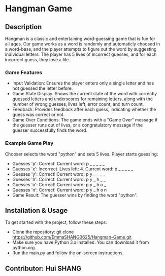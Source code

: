 # Hangman Game

## Description
Hangman is a classic and entertaining word-guessing game that is fun for all ages. Our game works as a word is randomly and automaticly choosed in a word-base, and the player attempts to figure out the word by suggesting individual letters. The player has 5 lives of incorrect guesses, and for each incorrect guess, they lose a life.

### Game Features
- Input Validation: Ensures the player enters only a single letter and has not guessed the letter before.
- Game State Display: Shows the current state of the word with correctly guessed letters and underscores for remaining letters, along with the number of wrong guesses, lives left, error count, and turn count.
- Feedback: Provides feedback after each guess, indicating whether the guess was correct or not.
- Game Over Conditions: The game ends with a "Game Over" message if the guesser runs out of lives, or a congratulatory message if the guesser successfully finds the word.

### Example Game Play
Chooser selects the word "python" and sets 5 lives.
Player starts guessing:
- Guesses 'p': Correct! Current word: p _ _ _ _ _
- Guesses 'x': Incorrect. Lives left: 4. Current word: p _ _ _ _ _
- Guesses 'y': Correct! Current word: p y _ _ _ _
- Guesses 'h': Correct! Current word: p y _ h _ _
- Guesses 'o': Correct! Current word: p y _ h o _
- Guesses 'n': Correct! Current word: p y _ h o n
- Game Result: The guesser wins by finding the word "python".

## Installation & Usage
To get started with the project, follow these steps:

- Clone the repository:
  git clone https://github.com/EmmaSHANG0625/Hangman-Game.git
- Make sure you have Python 3.x installed. You can download it from python.org.
- Run the main.py and follow the on-screen instructions.

## Contributor: Hui SHANG
